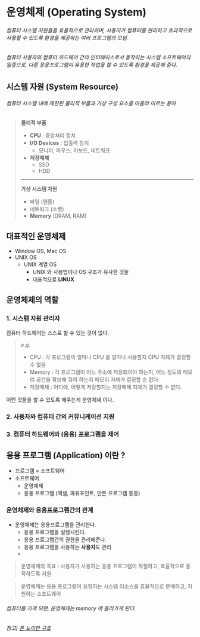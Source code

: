 # 운영체제 (Operating System)

###### 컴퓨터 시스템 자원들을 효율적으로 관리하며, 사용자가 컴퓨터를 편리하고 효과적으로 사용할 수 있도록 환경을 제공하는 여러 프로그램의 모임.
###### 컴퓨터 사용자와 컴퓨터 하드웨어 간의 인터페이스로서 동작하는 시스템 소프트웨어의 일종으로, 다른 응용프로그램이 유용한 작업을 할 수 있도록 환경을 제공해 준다.

## 시스템 자원 (System Resource)

###### 컴퓨터 시스템 내에 제한된 물리적 부품과 가상 구성 요소를 아울러 이르는 용어

> **물리적 부품**
> * **CPU** : 중앙처리 장치
> * **I/O Devices** : 입출력 장치  
>    * 모니터, 마우스, 키보드, 네트워크
> * **저장매체**
>    * SSD
>    * HDD
> 
> ---
> **가상 시스템 자원**
> * 파일 (핸들)
> * 네트워크 (소켓)
> * **Memory** (DRAM, RAM)

## 대표적인 운영체제

* Window OS, Mac OS
* UNIX OS
    * UNIX 계열 OS
        * UNIX 와 사용법이나 OS 구조가 유사한 것들
        * 대표적으로 **LINUX**

## 운영체제의 역할

### 1. 시스템 자원 관리자

컴퓨터 하드웨어는 스스로 할 수 있는 것이 없다.

> *e.g.*
> - CPU : 각 프로그램이 얼마나 CPU 를 얼마나 사용할지 CPU 자체가 결정할 수 없음
> - Memory : 각 프로그램이 어느 주소에 저장되어야 하는지, 어느 정도의 메모리 공간을 확보해 줘야 하는지 메모리 자체가 결정할 순 없다.
> - 저장매체 : 어디에, 어떻게 저장할지는 저장매체 자체가 결정할 수 없다.


이런 것들을 할 수 있도록 해주는게 운영체제 이다.

### 2. 사용자와 컴퓨터 간의 커뮤니케이션 지원
### 3. 컴퓨터 하드웨어와 (응용) 프로그램을 제어


## 응용 프로그램 (Application) 이란 ?

* 프로그램 = 소프트웨어
* 소프트웨어
  * 운영체제
  * 응용 프로그램 (엑셀, 파워포인트, 만든 프로그램 등등)


### 운영체제와 응용프로그램간의 관계

* 운영체제는 응용프로그램을 관리한다.
   * 응용 프로그램을 실행시킨다.
   * 응용 프로그램간의 권한을 관리해준다.
   * 응용 프로그램을 사용하는 **사용자**도 관리
   * 
> 운영체제의 목표 : 사용자가 사용하는 응용 프로그램이 적절하고, 효율적으로 동작하도록 지원

> 운영체제는 응용 프로그램이 요청하는 시스템 리소스를 효율적으로 분배하고, 지원하는 소프트웨어

###### 컴퓨터를 키게 되면, 운영체제는 memory 에 올라가게 된다.
###### 참고) [폰 노이만 구조](../src/VonNeumannArchitecture.md)
